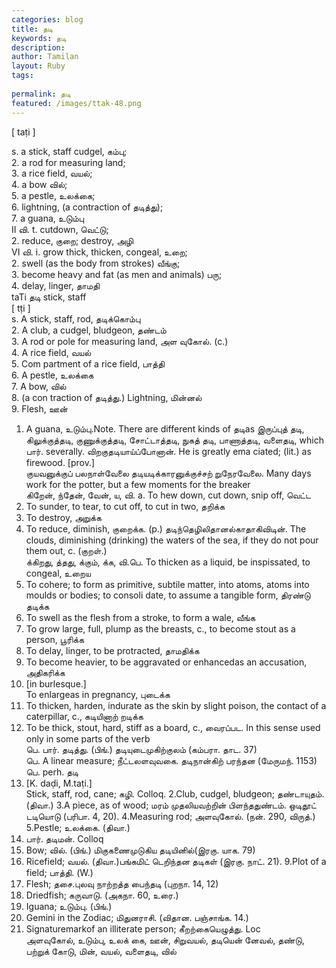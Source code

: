 ```yaml
---
categories: blog
title: தடி
keywords: தடி
description: 
author: Tamilan
layout: Ruby
tags: 
 
permalink: தடி
featured: /images/ttak-48.png
---
```

  
[ taṭi ]  
  
s. a stick, staff cudgel, கம்பு;  
2. a rod for measuring land;  
3. a rice field, வயல்;  
4. a bow வில்;  
5. a pestle, உலக்கை;  
6. lightning, (a contraction of தடித்து);  
7. a guana, உடும்பு  
II வி. t. cutdown, வெட்டு;  
2. reduce, குறை; destroy, அழி  
VI வி. i. grow thick, thicken, congeal, உறை;  
2. swell (as the body from strokes) வீங்கு;  
3. become heavy and fat (as men and animals) பரு;  
4. delay, linger, தாமதி  
taTi தடி stick, staff  
[ tṭi ]  
s. A stick, staff, rod, தடிக்கொம்பு  
2. A club, a cudgel, bludgeon, தண்டம்  
3. A rod or pole for measuring land, அள வுகோல். (c.)  
4. A rice field, வயல்  
5. Com partment of a rice field, பாத்தி  
6. A pestle, உலக்கை  
7. A bow, வில்  
8. (a con traction of தடித்து.) Lightning, மின்னல்  
9. Flesh, ஊன்  
1. A guana, உடும்பு.Note. There are different kinds of தடிas இருப்புத் தடி, கிலுக்குத்தடி, குணுக்குத்தடி, சோட்டாத்தடி, நுகத் தடி, பாணாத்தடி, வளைதடி, which பார். severally. விறகுதடியாய்ப்போனான். He is greatly ema ciated; (lit.) as firewood. [prov.]  
குயவனுக்குப் பலநாள்வேலை தடியடிக்காரனுக்குச்சற் றுநேரவேலை. Many days work for the potter, but a few moments for the breaker  
கிறேன், ந்தேன், வேன், ய, வி. a. To hew down, cut down, snip off, வெட்ட  
2. To sunder, to tear, to cut off, to cut in two, தறிக்க  
3. To destroy, அறுக்க  
4. To reduce, diminish, குறைக்க. (p.) தடிந்தெழிலிதானல்காதாகிவிடின். The clouds, diminishing (drinking) the waters of the sea, if they do not pour them out, c. (குறள்.)  
க்கிறது, த்தது, க்கும், க்க, வி.பெ. To thicken as a liquid, be inspissated, to congeal, உறைய  
2. To cohere; to form as primitive, subtile matter, into atoms, atoms into moulds or bodies; to consoli date, to assume a tangible form, திரண்டு தடிக்க  
3. To swell as the flesh from a stroke, to form a wale, வீங்க  
4. To grow large, full, plump as the breasts, c., to become stout as a person, பூரிக்க  
5. To delay, linger, to be protracted, தாமதிக்க  
6. To become heavier, to be aggravated or enhancedas an accusation, அதிகரிக்க  
7. [in burlesque.]  
To enlargeas in pregnancy, புடைக்க  
8. To thicken, harden, indurate as the skin by slight poison, the contact of a caterpillar, c., கடியினாற் றடிக்க  
9. To be thick, stout, hard, stiff as a board, c., வைரப்பட. In this sense used only in some parts of the verb  
பெ. பார். தடித்து. (பிங்.) தடியுடைமுகிற்குலம் (கம்பரா. தாட. 37)  
பெ. A linear measure; நீட்டலளவுவகை. தடிநான்கிற் பரந்தன (மேருமந். 1153)  
பெ. perh. தடி  
1. [K. daḍi, M.taṭi.]  
Stick, staff, rod, cane; கழி. Colloq. 2.Club, cudgel, bludgeon; தண்டாயுதம். (திவா.) 3.A piece, as of wood; மரம் முதலியவற்றின் பிளந்ததுண்டம். ஒடிதூட் டடியொடு (பரிபா. 4, 20). 4.Measuring rod; அளவுகோல். (நன். 290, விருத்.) 5.Pestle; உலக்கை. (திவா.)  
6. பார். தடிமன். Colloq  
7. Bow; வில். (பிங்.) மிகுகணைமுடுகிய தடியினில்(இரகு. யாக. 79)  
8. Ricefield; வயல். (திவா.)பங்கமிட் டெறிந்தன தடிகள் (இரகு. நாட். 21). 9.Plot of a field; பாத்தி. (W.)  
10. Flesh; தசை.புலவு நாற்றத்த பைந்தடி (புறநா. 14, 12)  
11. Driedfish; கருவாடு. (அகநா. 60, உரை.)  
12. Iguana; உடும்பு. (பிங்.)  
13. Gemini in the Zodiac; மிதுனராசி. (விதான. பஞ்சாங்க. 14.)  
14. Signaturemarkof an illiterate person; கீறற்கையெழுத்து. Loc  
அளவுகோல், உடும்பு, உலக் கை, ஊன், சிறுவயல், தடியென் னேவல், தண்டு, பற்றுக் கோடு, மின், வயல், வளைதடி, வில்